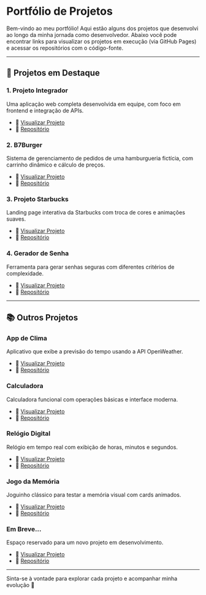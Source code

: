
# Portfólio de Projetos

Bem-vindo ao meu portfólio! Aqui estão alguns dos projetos que desenvolvi ao longo da minha jornada como desenvolvedor. Abaixo você pode encontrar links para visualizar os projetos em execução (via GitHub Pages) e acessar os repositórios com o código-fonte.

---

## 🌟 Projetos em Destaque

### 1. Projeto Integrador
Uma aplicação web completa desenvolvida em equipe, com foco em frontend e integração de APIs.
- 🔗 [Visualizar Projeto](https://levyherc.github.io/Projeto-Integrador-Proz-AWS/5-integrador-4.0-projeto-final/index.html)
- 📁 [Repositório](https://github.com/Levyherc/Projeto-Integrador-Proz-AWS)

### 2. B7Burger
Sistema de gerenciamento de pedidos de uma hamburgueria fictícia, com carrinho dinâmico e cálculo de preços.
- 🔗 [Visualizar Projeto](https://levyherc.github.io/Estudos/Projetos/Projeto-B7Burger/index.html)
- 📁 [Repositório](https://github.com/Levyherc/Estudos)

### 3. Projeto Starbucks
Landing page interativa da Starbucks com troca de cores e animações suaves.
- 🔗 [Visualizar Projeto](https://levyherc.github.io/starbucks/)
- 📁 [Repositório](https://github.com/levyherc/starbucks)

### 4. Gerador de Senha
Ferramenta para gerar senhas seguras com diferentes critérios de complexidade.
- 🔗 [Visualizar Projeto](https://levyherc.github.io/Gerador_senha/)
- 📁 [Repositório](https://github.com/Levyherc/Gerador_senha)
---

## 📚 Outros Projetos

### App de Clima
Aplicativo que exibe a previsão do tempo usando a API OpenWeather.
- 🔗 [Visualizar Projeto](https://levyherc.github.io/app-de-clima/)
- 📁 [Repositório](https://github.com/levyherc/app-de-clima)

### Calculadora
Calculadora funcional com operações básicas e interface moderna.
- 🔗 [Visualizar Projeto](https://levyherc.github.io/calculadora/)
- 📁 [Repositório](https://github.com/levyherc/calculadora)

### Relógio Digital
Relógio em tempo real com exibição de horas, minutos e segundos.
- 🔗 [Visualizar Projeto](https://levyherc.github.io/relogio-digital/)
- 📁 [Repositório](https://github.com/levyherc/relogio-digital)

### Jogo da Memória
Joguinho clássico para testar a memória visual com cards animados.
- 🔗 [Visualizar Projeto](https://levyherc.github.io/jogo-da-memoria/)
- 📁 [Repositório](https://github.com/levyherc/jogo-da-memoria)

### Em Breve...
Espaço reservado para um novo projeto em desenvolvimento.
- 🔗 [Visualizar Projeto](https://levyherc.github.io/nome-do-projeto/)
- 📁 [Repositório](https://github.com/levyherc/nome-do-projeto)

---

Sinta-se à vontade para explorar cada projeto e acompanhar minha evolução 🚀
